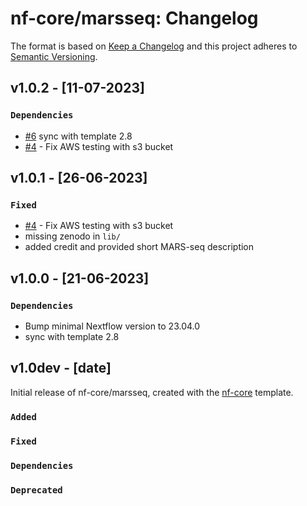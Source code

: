 # nf-core/marsseq: Changelog

The format is based on [Keep a Changelog](https://keepachangelog.com/en/1.0.0/)
and this project adheres to [Semantic Versioning](https://semver.org/spec/v2.0.0.html).

## v1.0.2 - [11-07-2023]

### `Dependencies`

- [#6](https://github.com/nf-core/marsseq/pull/6) sync with template 2.8
- [#4](https://github.com/nf-core/marsseq/issues/4) - Fix AWS testing with s3 bucket

## v1.0.1 - [26-06-2023]

### `Fixed`

- [#4](https://github.com/nf-core/marsseq/issues/4) - Fix AWS testing with s3 bucket
- missing zenodo in `lib/`
- added credit and provided short MARS-seq description

## v1.0.0 - [21-06-2023]

### `Dependencies`

- Bump minimal Nextflow version to 23.04.0
- sync with template 2.8

## v1.0dev - [date]

Initial release of nf-core/marsseq, created with the [nf-core](https://nf-co.re/) template.

### `Added`

### `Fixed`

### `Dependencies`

### `Deprecated`
